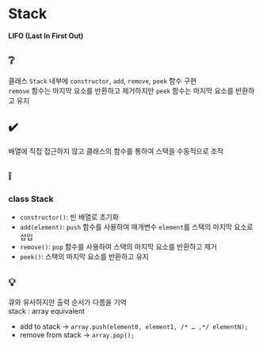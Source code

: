 # Stack
**LIFO (Last In First Out)**

## ❔
클래스 `Stack` 내부에 `constructor`, `add`, `remove`, `peek` 함수 구현  
`remove` 함수는 마지막 요소를 반환하고 제거하지만 `peek` 함수는 마지막 요소를 반환하고 유지

## ✔️
배열에 직접 접근하지 않고 클래스의 함수를 통하여 스택을 수동적으로 조작

## ❕
### class Stack
- `constructor()`: 빈 배열로 초기화
- `add(element)`: `push` 함수를 사용하여 매개변수 `element`를 스택의 마지막 요소로 삽입
- `remove()`: `pop` 함수를 사용하여 스택의 마지막 요소를 반환하고 제거
- `peek()`: 스택의 마지막 요소를 반환하고 유지

## 💡
큐와 유사하지만 출력 순서가 다름을 기억  
stack : array equivalent
- add to stack -> `array.push(element0, element1, /* … ,*/ elementN);`
- remove from stack -> `array.pop();`
